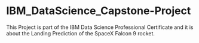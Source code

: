 # IBM_DataScience_Capstone-Project

This Project is part of the IBM Data Science Professional Certificate and it is about the Landing Prediction of the SpaceX Falcon 9 rocket.

